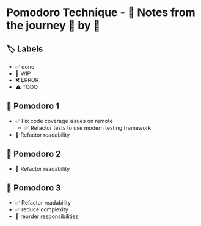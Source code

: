 # Pomodoro Technique - 📝 Notes from the journey 🍅 by 🍅

## 🏷️ Labels

- ✅ done
- 🚧 WIP
- ❌ ERROR
- ⚠️ TODO

## 🍅 Pomodoro 1

- ✅ Fix code coverage issues on remote
  - ✅ Refactor tests to use modern testing framework
- 🚧 Refactor readability

## 🍅 Pomodoro 2

- 🚧 Refactor readability

## 🍅 Pomodoro 3

- ✅ Refactor readability
- ✅ reduce complexity
- 🚧 reorder responsibilities
